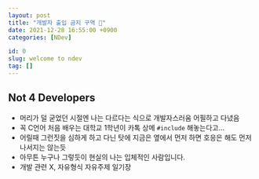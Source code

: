 ```yaml
---
layout: post
title: "개발자 출입 금지 구역 🚷"
date: 2021-12-28 16:55:00 +0900
categories: [NDev]

id: 0
slug: welcome to ndev
tag: []
---
```


## Not 4 Developers

- 머리가 덜 굳었던 시절엔 나는 다르다는 식으로 개발자스러움 어필하고 다녔음
- 꼭 C언어 처음 배우는 대학교 1학년이 카톡 상메 `#include` 해놓는다고...
- 어릴때 그런짓을 심하게 하고 다닌 탓에 지금은 옆에서 먼저 하면 호응은 해도 먼저 나서지는 않는듯
- 아무튼 누구나 그렇듯이 현실의 나는 입체적인 사람입니다.
- 개발 관련 X, 자유형식 자유주제 일기장
